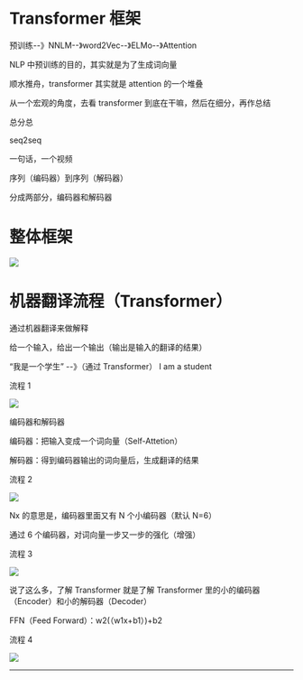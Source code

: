 # Transformer 框架

预训练--》NNLM--》word2Vec--》ELMo--》Attention

NLP 中预训练的目的，其实就是为了生成词向量

顺水推舟，transformer 其实就是 attention 的一个堆叠

从一个宏观的角度，去看 transformer 到底在干嘛，然后在细分，再作总结

总分总

seq2seq

一句话，一个视频

序列（编码器）到序列（解码器）

分成两部分，编码器和解码器

整体框架
====

![](/img/08-1.jpg)

机器翻译流程（Transformer）
===================

通过机器翻译来做解释

给一个输入，给出一个输出（输出是输入的翻译的结果）

“我是一个学生” --》（通过 Transformer） I am a student

流程 1

![](/img/08-2.jpg)

编码器和解码器

编码器：把输入变成一个词向量（Self-Attetion）

解码器：得到编码器输出的词向量后，生成翻译的结果

流程 2

![](/img/08-3.jpg)

Nx 的意思是，编码器里面又有 N 个小编码器（默认 N=6）

通过 6 个编码器，对词向量一步又一步的强化（增强）

流程 3

![](/img/08-4.jpg)

说了这么多，了解 Transformer 就是了解 Transformer 里的小的编码器（Encoder）和小的解码器（Decoder）

FFN（Feed Forward）：w2(（w1x+b1）)+b2

流程 4

![](/img/08-5.jpg)



---

